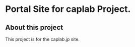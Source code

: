 Portal Site for caplab Project.
========================

About this project
------------------
This project is for the caplab.jp site.                                             
